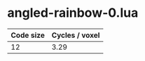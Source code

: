 # angled-rainbow-0.lua

| Code size | Cycles / voxel |
| --------- | -------------- |
| 12        | 3.29           |
